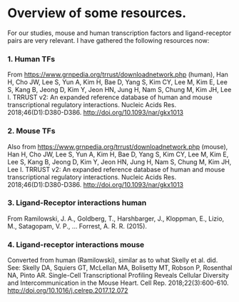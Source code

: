 


# Overview of some resources.

For our studies, mouse and human transcription factors and ligand-receptor pairs are very relevant.
I have gathered the following resources now:
### 1. Human TFs

From https://www.grnpedia.org/trrust/downloadnetwork.php (human), Han H, Cho JW, Lee S, Yun A, Kim H, Bae D, Yang S, Kim CY, Lee M, Kim E, Lee S, Kang B, Jeong D, Kim Y, Jeon HN, Jung H, Nam S, Chung M, Kim JH, Lee I. TRRUST v2: An expanded reference database of human and mouse transcriptional regulatory interactions. Nucleic Acids Res. 2018;46(D1):D380-D386. http://doi.org/10.1093/nar/gkx1013

### 2. Mouse TFs

Also from https://www.grnpedia.org/trrust/downloadnetwork.php (mouse), Han H, Cho JW, Lee S, Yun A, Kim H, Bae D, Yang S, Kim CY, Lee M, Kim E, Lee S, Kang B, Jeong D, Kim Y, Jeon HN, Jung H, Nam S, Chung M, Kim JH, Lee I. TRRUST v2: An expanded reference database of human and mouse transcriptional regulatory interactions. Nucleic Acids Res. 2018;46(D1):D380-D386. http://doi.org/10.1093/nar/gkx1013

### 3. Ligand-Receptor interactions human

From Ramilowski, J. A., Goldberg, T., Harshbarger, J., Kloppman, E., Lizio, M., Satagopam, V. P., … Forrest, A. R. R. (2015). 

### 4. Ligand-receptor interactions mouse

Converted from human (Ramilowski), similar as to what Skelly et al. did. See: Skelly DA, Squiers GT, McLellan MA, Bolisetty MT, Robson P, Rosenthal NA, Pinto AR. Single-Cell Transcriptional Profiling Reveals Cellular Diversity and Intercommunication in the Mouse Heart. Cell Rep. 2018;22(3):600-610. http://doi.org/10.1016/j.celrep.2017.12.072


